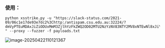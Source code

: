 ### 使用：

```
python xsstrike.py -u "https://slack-status.com/2021-09/06c1e17de93e7dc2%3Chttp:/antispam.csu.edu.au:32224/?dmVyPTEuMDAxJiZiODUxMmM3ZjlhYzFkZWQ2OD02MTU2NzYzNV83NTY2MV8xNTEwNl8xJiY4YTk5OGMxZDVhM2JhZmY9MTMzMyYmdXJsPWh0dHBzJTNBJTJGJTJGc3RhdHVzJTJFc2xhY2slMkVjb20lMkYyMDIxLTA5JTJGMDZjMWUxN2RlOTNlN2RjMg=wjch611
" --proxy --fuzzer -f payloads.txt
```

![image-20250422110121367](C:\Users\33940\AppData\Roaming\Typora\typora-user-images\image-20250422110121367.png)
